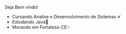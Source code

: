  Seja Bem vindo!
- Cursando Analise e  Desenvolvimento de Sistemas ✔
- Estudando Java💖
- Morando em Fortaleza-CE✨



